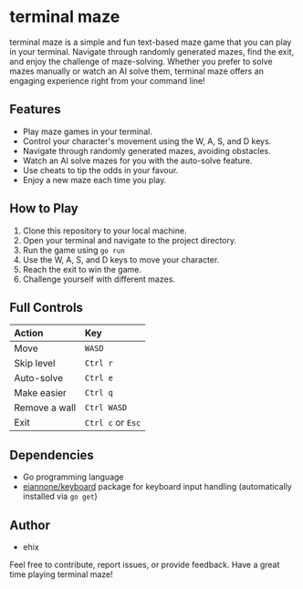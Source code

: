 # terminal maze

terminal maze is a simple and fun text-based maze game that you can play in your terminal. Navigate through randomly generated mazes, find the exit, and enjoy the challenge of maze-solving. Whether you prefer to solve mazes manually or watch an AI solve them, terminal maze offers an engaging experience right from your command line!

## Features

- Play maze games in your terminal.
- Control your character's movement using the W, A, S, and D keys.
- Navigate through randomly generated mazes, avoiding obstacles.
- Watch an AI solve mazes for you with the auto-solve feature.
- Use cheats to tip the odds in your favour.
- Enjoy a new maze each time you play.

## How to Play

1. Clone this repository to your local machine.
2. Open your terminal and navigate to the project directory.
3. Run the game using `go run`
4. Use the W, A, S, and D keys to move your character.
5. Reach the exit to win the game.
6. Challenge yourself with different mazes.

## Full Controls
| Action        | Key                  |
| :------------ | :------------------- |
| Move          |  `WASD`              |
| Skip level    |  `Ctrl r`            |
| Auto-solve    |  `Ctrl e`            |
| Make easier   |  `Ctrl q`            |
| Remove a wall |  `Ctrl WASD`         |
| Exit          |  `Ctrl c` or `Esc`   |

## Dependencies

- Go programming language
- [eiannone/keyboard](https://github.com/eiannone/keyboard) package for keyboard input handling (automatically installed via `go get`)

## Author

- ehix

Feel free to contribute, report issues, or provide feedback. Have a great time playing terminal maze!
